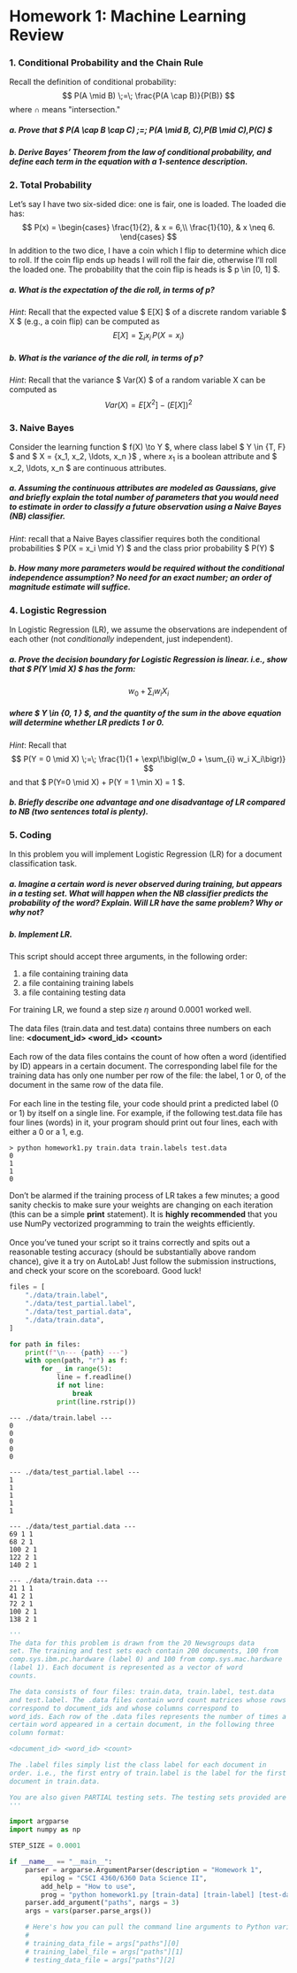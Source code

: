 # Homework 1: Machine Learning Review

### 1. Conditional Probability and the Chain Rule

Recall the definition of conditional probability: 
 $$ P(A \mid B) \;=\; \frac{P(A \cap B)}{P(B)} $$
where $\cap$ means "intersection."
##### a. Prove that $ P(A \cap B \cap C) \;=\; P(A \mid B, C)\,P(B \mid C)\,P(C) $



##### b. Derive Bayes’ Theorem from the law of conditional probability, and define each term in the equation with a 1-sentence description.



### 2. Total Probability
Let’s say I have two six-sided dice: one is fair, one is loaded. The loaded die has:
$$
P(x) =
\begin{cases}
\frac{1}{2}, & x = 6,\\
\frac{1}{10}, & x \neq 6.
\end{cases}
$$
In addition to the two dice, I have a coin which I flip to determine which dice to roll. If
the coin flip ends up heads I will roll the fair die, otherwise I’ll roll the loaded one. The
probability that the coin flip is heads is $ p \in [0, 1] $.

##### a. What is the expectation of the die roll, in terms of p?
*Hint*: Recall that the expected value $ E[X] $ of a discrete random variable $ X $ (e.g., a coin flip) can be computed as
$$ E[X] = \sum_{i} x_i \, P(X = x_i) $$



##### b. What is the variance of the die roll, in terms of p?
*Hint*: Recall that the variance $ Var(X) $ of a random variable X can be computed as $$ Var(X) = E[X^2] - (E[X])^2 $$



### 3. Naive Bayes
Consider the learning function $ f(X) \to Y $, where class label $ Y \in \{T, F\} $ and $ X = \{x_1, x_2, \ldots, x_n \}$ , where $x_1$ is a boolean attribute and $ x_2, \ldots, x_n $ are continuous attributes.

##### a. Assuming the continuous attributes are modeled as Gaussians, give and briefly explain the total number of parameters that you would need to estimate in order to classify a future observation using a Naive Bayes (NB) classifier.
*Hint*: recall that a Naive Bayes classifier requires both the conditional probabilities $ P(X = x_i \mid Y) $ and the class prior probability $ P(Y) $



##### b. How many more parameters would be required without the conditional independence assumption? No need for an exact number; an order of magnitude estimate will suffice.



### 4. Logistic Regression
In Logistic Regression (LR), we assume the observations are independent of each other (not *conditionally* independent, just independent).

##### a. Prove the decision boundary for Logistic Regression is linear. i.e., show that $ P(Y \mid X) $ has the form:
$$ w_0 + \sum_{i} w_i X_i $$
##### where $ Y \in \{0, 1 \} $, and the quantity of the sum in the above equation will determine whether LR predicts 1 or 0.
*Hint*: Recall that $$ P(Y = 0 \mid X) \;=\; \frac{1}{1 + \exp\!\bigl(w_0 + \sum_{i} w_i X_i\bigr)} $$ and that $ P(Y=0 \mid X) + P(Y = 1 \min X) = 1 $.



##### b. *Briefly* describe one advantage and one disadvantage of LR compared to NB (two sentences total is plenty).



### 5. Coding
In this problem you will implement Logistic Regression (LR) for a document classification task.

##### a. Imagine a certain word is never observed during training, but appears in a testing set. What will happen when the NB classifier predicts the probability of the word? Explain. Will LR have the same problem? Why or why not?



##### b. Implement LR.
This script should accept three arguments, in the following order:
1. a file containing training data
2. a file containing training labels
3. a file containing testing data

For training LR, we found a step size $\eta$ around 0.0001 worked well.<br><br>
The data files (train.data and test.data) contains three numbers on each line: **\<document_id\> \<word_id\> \<count\>**<br><br>
Each row of the data files contains the count of how often a word (identified by ID)
appears in a certain document. The corresponding label file for the training data has
only one number per row of the file: the label, 1 or 0, of the document in the same row of the data file. <br> <br>
For each line in the testing file, your code should print a predicted label (0 or 1) by itself on a single line.
For example, if the following test.data file has four lines (words) in it, your
program should print out four lines, each with either a 0 or a 1, e.g.
```
> python homework1.py train.data train.labels test.data
0
1
1
0
```
Don’t be alarmed if the training process of LR takes a few minutes; a good sanity checkis to make sure your weights are changing on each iteration (this can be a simple **print** statement). 
It is **highly recommended** that you use NumPy vectorized programming to train the weights efficiently.<br><br>
Once you’ve tuned your script so it trains correctly and spits out a reasonable testing
accuracy (should be substantially above random chance), give it a try on AutoLab! Just
follow the submission instructions, and check your score on the scoreboard. Good luck!


```python
files = [
    "./data/train.label",
    "./data/test_partial.label",
    "./data/test_partial.data",
    "./data/train.data",
]

for path in files:
    print(f"\n--- {path} ---")
    with open(path, "r") as f:
        for _ in range(5):
            line = f.readline()
            if not line:
                break
            print(line.rstrip())
```

    
    --- ./data/train.label ---
    0
    0
    0
    0
    0
    
    --- ./data/test_partial.label ---
    1
    1
    1
    1
    1
    
    --- ./data/test_partial.data ---
    69 1 1
    68 2 1
    100 2 1
    122 2 1
    140 2 1
    
    --- ./data/train.data ---
    21 1 1
    41 2 1
    72 2 1
    100 2 1
    138 2 1



```python
'''
The data for this problem is drawn from the 20 Newsgroups data
set. The training and test sets each contain 200 documents, 100 from
comp.sys.ibm.pc.hardware (label 0) and 100 from comp.sys.mac.hardware
(label 1). Each document is represented as a vector of word
counts.

The data consists of four files: train.data, train.label, test.data
and test.label. The .data files contain word count matrices whose rows
correspond to document_ids and whose columns correspond to
word_ids. Each row of the .data files represents the number of times a
certain word appeared in a certain document, in the following three
column format:

<document_id> <word_id> <count>

The .label files simply list the class label for each document in
order. i.e., the first entry of train.label is the label for the first
document in train.data.

You are also given PARTIAL testing sets. The testing sets provided are to give you an idea of how your classifier will perform on the full dataset.
'''

import argparse
import numpy as np

STEP_SIZE = 0.0001

if __name__ == "__main__":
    parser = argparse.ArgumentParser(description = "Homework 1",
        epilog = "CSCI 4360/6360 Data Science II",
        add_help = "How to use",
        prog = "python homework1.py [train-data] [train-label] [test-data]")
    parser.add_argument("paths", nargs = 3)
    args = vars(parser.parse_args())

    # Here's how you can pull the command line arguments to Python variables:
    #
    # training_data_file = args["paths"][0]
    # training_label_file = args["paths"][1]
    # testing_data_file = args["paths"][2]
```


```python

```
